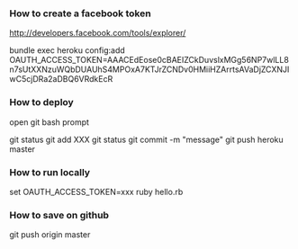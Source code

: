 ### How to create a facebook token

http://developers.facebook.com/tools/explorer/

bundle exec heroku config:add OAUTH_ACCESS_TOKEN=AAACEdEose0cBAEIZCkDuvslxMGg56NP7wlLL8n7sUtXXNzuWQbDUAUhS4MPOxA7KTJrZCNDv0HMiiHZArrtsAVaDjZCXNJIwC5cjDRa2aDBQ6VRdkEcR

### How to deploy

open git bash prompt

git status
git add XXX
git status
git commit -m "message"
git push heroku master

### How to run locally

set OAUTH_ACCESS_TOKEN=xxx
ruby hello.rb

### How to save on github

git push origin master